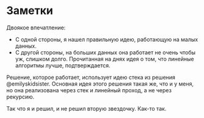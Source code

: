 # Заметки

Двоякое впечатление:

* С одной стороны, я нашел правильную идею, работающую на малых данных.
* С другой стороны, на больших данных она работает не очень чтобы уж, слишком долго.
  Прочитанная на днях идея о том, что линейные алгоритмы лучше, подтверждается.

Решение, которое работает, использует идею стека из решения @emilyskidsister.
Основная идея этого решения такая же, что и у меня, но она реализована через стек и линейный проход, а не через рекурсию.

Так что я и решил, и не решил вторую звездочку. Как-то так.
